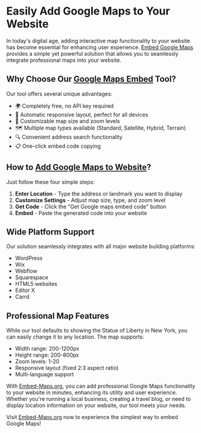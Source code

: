 # Easily Add Google Maps to Your Website

In today's digital age, adding interactive map functionality to your website has become essential for enhancing user experience. [Embed Google Maps](https://embed-maps.org) provides a simple yet powerful solution that allows you to seamlessly integrate professional maps into your website.

## Why Choose Our [Google Maps Embed](https://embed-maps.org) Tool?

Our tool offers several unique advantages:

- 🌍 Completely free, no API key required
- 📱 Automatic responsive layout, perfect for all devices
- 🎯 Customizable map size and zoom levels
- 🗺️ Multiple map types available (Standard, Satellite, Hybrid, Terrain)
- 🔍 Convenient address search functionality
- 📋 One-click embed code copying

## How to [Add Google Maps to Website](https://embed-maps.org)?

Just follow these four simple steps:

1. **Enter Location** - Type the address or landmark you want to display
2. **Customize Settings** - Adjust map size, type, and zoom level
3. **Get Code** - Click the "Get Google maps embed code" button
4. **Embed** - Paste the generated code into your website

## Wide Platform Support

Our solution seamlessly integrates with all major website building platforms:

- WordPress
- Wix
- Webflow
- Squarespace
- HTML5 websites
- Editor X
- Carrd

## Professional Map Features

While our tool defaults to showing the Statue of Liberty in New York, you can easily change it to any location. The map supports:

- Width range: 200-1200px
- Height range: 200-800px
- Zoom levels: 1-20
- Responsive layout (fixed 2:3 aspect ratio)
- Multi-language support

With [Embed-Maps.org](https://embed-maps.org), you can add professional Google Maps functionality to your website in minutes, enhancing its utility and user experience. Whether you're running a local business, creating a travel blog, or need to display location information on your website, our tool meets your needs.

Visit [Embed-Maps.org](https://embed-maps.org) now to experience the simplest way to embed Google Maps!
